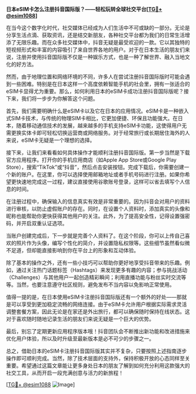 **日本eSIM卡怎么注册抖音国际版？——轻松玩转全球社交平台[[TG💪+ @esim1088](https://t.me/s/esim1088)]**

在当今这个数字化时代，社交媒体已经成为人们生活中不可或缺的一部分。无论是分享生活点滴、获取资讯，还是结交新朋友，各种社交平台都为我们的日常生活增添了无限乐趣。而在众多社交媒体中，抖音无疑是最受欢迎的一款。它以其独特的短视频形式和丰富的内容吸引了来自世界各地的用户。对于在日本生活的朋友们来说，注册并使用抖音国际版不仅是一种娱乐方式，也是一种了解世界、融入当地文化的好方法。

然而，由于地理位置和网络环境的不同，许多人在尝试注册抖音国际版时可能会遇到一些困难。特别是在日本这样一个高度依赖智能手机的社会里，拥有一张适合的eSIM卡显得尤为重要。那么，如何利用日本的eSIM卡成功注册抖音国际版呢？接下来，我们将一步步为你解答这个问题。

首先，我们需要明确什么是eSIM卡以及它在日本的应用情况。eSIM卡是一种嵌入式SIM卡技术，与传统的物理SIM卡相比，它更加便捷、环保且功能强大。在日本，随着移动通信技术的发展，越来越多的手机支持eSIM卡功能，这使得用户无需更换实体卡即可轻松切换运营商或网络服务。对于经常旅行或长期居住海外的人来说，eSIM卡无疑是一个理想的选择。

接下来，让我们来看看如何具体操作才能顺利注册抖音国际版。第一步当然是下载官方应用程序。打开你的手机应用商店（如Apple App Store或Google Play Store），搜索“TikTok”或“抖音”，然后点击安装按钮。完成下载后，你需要创建一个新的账户。在这里，你可以选择使用邮箱地址或者手机号码进行注册。如果你希望更快速地完成这一过程，建议直接使用谷歌账号登录，这样可以省去填写个人信息的时间。

在注册过程中，确保输入的信息真实有效是非常重要的。因为抖音会对用户的资料进行审核，以防止虚假账户的存在。同时，在设置个人资料时，添加真实的头像和昵称也能帮助你更快获得其他用户的关注。此外，为了提高安全性，记得设置强密码，并开启双重认证选项。

当账户创建完成后，下一步就是完善个人资料了。在这个阶段，你可以上传自己喜欢的照片作为头像，编写个性化的简介，并设置隐私权限等。这些细节虽然看似微不足道，但却能直接影响到你在平台上的形象和互动体验。

除了基本的操作之外，还有一些小技巧可以帮助你更好地享受抖音带来的乐趣。例如，通过关注热门话题标签（Hashtags）来发现更多有趣的内容；参与挑战活动（Challenges）与其他用户一起创造精彩瞬间；利用直播功能与粉丝实时交流等等。当然，也要注意遵守社区规则，避免发布不当内容以免影响正常使用。

值得一提的是，在日本使用eSIM卡注册抖音国际版还有一个额外的好处——那就是可以享受到更加稳定流畅的网络连接。由于eSIM卡允许用户根据实际需求灵活调整套餐方案，因此无论是在家还是外出旅行，都可以确保随时保持在线状态。这对于喜欢随时随地记录生活的朋友们来说无疑是一个巨大的优势。

最后，别忘了定期更新应用程序版本哦！抖音团队会不断推出新功能和改进措施来优化用户体验，所以及时升级至最新版本是必不可少的步骤之一。

总之，借助日本的eSIM卡注册抖音国际版其实并不复杂，只要按照上述指南逐步操作即可顺利完成。当然，除了技术层面的支持外，保持积极开放的心态同样至关重要。希望通过这篇文章能让更多身处日本的朋友了解到如何充分利用这款强大的社交工具，从而开启一段充满创意与活力的新旅程！

[[TG💪+ @esim1088](https://t.me/s/esim1088) ![Image](https://i.postimg.cc/4NQfJmqS/Snipaste-2025-05-13-00-14-12.png)]